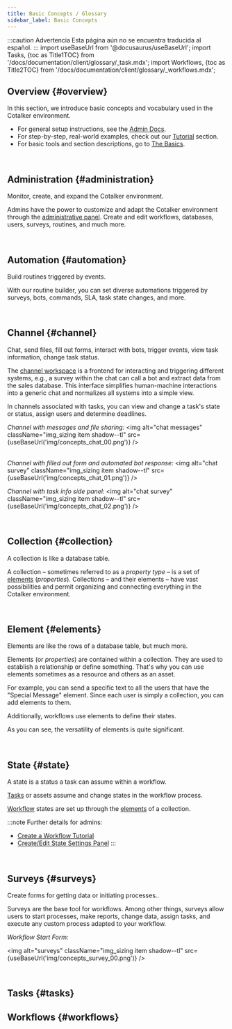 ```yaml
---
title: Basic Concepts / Glossary
sidebar_label: Basic Concepts
---
```


:::caution Advertencia
Esta página aún no se encuentra traducida al español.
:::
import useBaseUrl from '@docusaurus/useBaseUrl'; 
import Tasks, {toc as Title1TOC} from '/docs/documentation/client/glossary/_task.mdx';
import Workflows, {toc as Title2TOC} from '/docs/documentation/client/glossary/_workflows.mdx';



<div className="alert alert--primary">

## Overview {#overview}

In this section, we introduce basic concepts and vocabulary used in the Cotalker environment. 

- For general setup instructions, see the [Admin Docs](/docs/documentation/documentation_overview).
- For step-by-step, real-world examples, check out our [Tutorial](/docs/tutorials/tutorial_overview) section.
- For basic tools and section descriptions, go to [The Basics](/docs/documentation/client/client_overview).

</div>
<br/>

<div className="alert alert--secondary">

## Administration {#administration}
<span className="hero__subtitle">Monitor, create, and expand the Cotalker environment.</span>

Admins have the power to customize and adapt the Cotalker environment through the [administrative panel](/docs/documentation/admin/admin_overview). Create and edit workflows, databases, users, surveys, routines, and much more. 

</div>
<br/>

<div className="alert alert--secondary">

## Automation {#automation}
<span className="hero__subtitle">Build routines triggered by events.</span>

With our routine builder, you can set diverse automations triggered by surveys, bots, commands, SLA, task state changes, and more.

</div>
<br/>

<div className="alert alert--secondary">

## Channel {#channel}
<span className="hero__subtitle">Chat, send files, fill out forms, interact with bots, trigger events, view task information, change task status.</span>

The [channel workspace](/docs/documentation/client/channels) is a frontend for interacting and triggering different systems, e.g., a survey within the chat can call a bot and extract data from the sales database. This interface simplifies human-machine interactions into a generic chat and normalizes all systems into a simple view.

In channels associated with tasks, you can view and change a task's state or status, assign users and determine deadlines.

_Channel with messages and file sharing:_
<img alt="chat messages" className="img_sizing item shadow--tl" src={useBaseUrl('img/concepts_chat_00.png')} />
<br/>
<br/>

_Channel with filled out form and automated bot response:_
<img alt="chat survey" className="img_sizing item shadow--tl" src={useBaseUrl('img/concepts_chat_01.png')} />
<br/>

_Channel with task info side panel:_
<img alt="chat survey" className="img_sizing item shadow--tl" src={useBaseUrl('img/concepts_chat_02.png')} />
<br/>

</div>
<br/>

<div className="alert alert--secondary">

## Collection {#collection}
<span className="hero__subtitle">A collection is like a database table.</span>

A collection – sometimes referred to as a _property type_ – is a set of [elements](#elements) (_properties_). Collections – and their elements – have vast possibilities and permit organizing and connecting everything in the Cotalker environment.

</div>
<br/>

<div className="alert alert--secondary">

## Element {#elements}
<span className="hero__subtitle">Elements are like the rows of a database table, but much more.</span>

Elements (or _properties_) are contained within a collection. They are used to establish a relationship or define something. That's why you can use elements sometimes as a resource and others as an asset.

For example, you can send a specific text to all the users that have the "Special Message" element. Since each user is simply a collection, you can add elements to them.

Additionally, workflows use elements to define their states.

As you can see, the versatility of elements is quite significant.

</div>
<br/>


<div className="alert alert--secondary">

## State {#state}
<span className="hero__subtitle">A state is a status a task can assume within a workflow.</span>

[Tasks](#tasks) or assets assume and change states in the workflow process.

[Workflow](#workflows) states are set up through the [elements](#elements) of a collection.

:::note Further details for admins:
- [Create a Workflow Tutorial](/docs/tutorials/basic/create_state_machines)
- [Create/Edit State Settings Panel](/docs/documentation/admin/workflows/settings_panels/create_edit_state)
:::

</div>
<br/>

<div className="alert alert--secondary">

## Surveys {#surveys}
<span className="hero__subtitle">Create forms for getting data or initiating processes..</span>

Surveys are the base tool for workflows. Among other things, surveys allow users to start processes, make reports, change data, assign tasks, and execute any custom process adapted to your workflow.

_Workflow Start Form:_

<img alt="surveys" className="img_sizing item shadow--tl" src={useBaseUrl('img/concepts_survey_00.png')} />

</div>
<br/>

## Tasks {#tasks}

<Tasks/>

## Workflows {#workflows}

<Workflows/>











